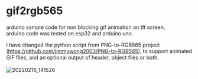 # gif2rgb565
arduino sample code for non blocking gif animation on tft screen.<br />
arduino code was tested on esp32 and arduino uno.

I have changed the python script from PNG-to-RGB565 project (https://github.com/jimmywong2003/PNG-to-RGB565), to support animated GIF files, and an optional output of header, object files or both.<br />
<br />
![20220216_141526](https://user-images.githubusercontent.com/62653181/154264736-b6121540-c7f5-463b-870e-537c06e0e888.gif)
